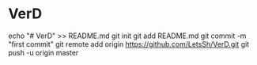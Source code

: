 # VerD
echo "# VerD" >> README.md
git init
git add README.md
git commit -m "first commit"
git remote add origin https://github.com/LetsSh/VerD.git
git push -u origin master
